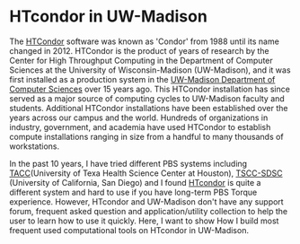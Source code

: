# HTcondor in UW-Madison

The [HTCondor](http://chtc.cs.wisc.edu/) software was known as 'Condor' from 1988 until its name changed in 2012. HTCondor is the product of years of research by the Center for High Throughput Computing in the Department of Computer Sciences at the University of Wisconsin-Madison (UW-Madison), and it was first installed as a production system in the [UW-Madison Department of Computer Sciences](https://www.cs.wisc.edu/) over 15 years ago. This HTCondor installation has since served as a major source of computing cycles to UW-Madison faculty and students. Additional HTCondor installations have been established over the years across our campus and the world. Hundreds of organizations in industry, government, and academia have used HTCondor to establish compute installations ranging in size from a handful to many thousands of workstations.

In the past 10 years, I have tried different PBS systems including [TACC](https://www.tacc.utexas.edu/)(University of Texa Health Science Center at Houston), [TSCC-SDSC](https://www.sdsc.edu/support/user_guides/tscc.html) (University of California, San Diego) and I found [HTcondor](http://chtc.cs.wisc.edu/) is quite a different system and hard to use if you have long-term PBS Torque experience. However, HTcondor and UW-Madison don't have any support forum, frequent asked question and application/utility collection to help the user to learn how to use it quickly. Here, I want to show How I build most frequent used computational tools on HTcondor in UW-Madison.
